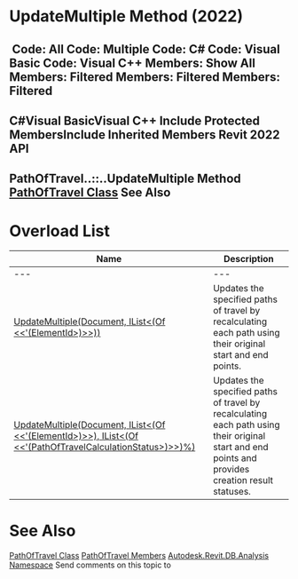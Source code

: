 # UpdateMultiple Method (2022)

﻿
 Code: All Code: Multiple Code: C# Code: Visual Basic Code: Visual C++  Members: Show All Members: Filtered Members: Filtered Members: Filtered   
---  
C#Visual BasicVisual C++
Include Protected MembersInclude Inherited Members
Revit 2022 API  
---  
PathOfTravel..::..UpdateMultiple Method   
[PathOfTravel Class](99c2bb04-151f-c325-84b2-40dee81447d6.md "PathOfTravel Class") See Also  
---  
# Overload List
| Name | Description |
| --- | --- |
| --- | --- | --- |
| [UpdateMultiple(Document, IList<(Of <<'(ElementId>)>>))](2fba2f22-8d88-8b2c-c75e-8908223ec20c.md "UpdateMultiple Method \(Document, IList\(ElementId\)\)") | Updates the specified paths of travel by recalculating each path using their original start and end points. |
| [UpdateMultiple(Document, IList<(Of <<'(ElementId>)>>), IList<(Of <<'(PathOfTravelCalculationStatus>)>>)%)](680761c8-b660-6f65-f259-8141eb4c2c57.md "UpdateMultiple Method \(Document, IList\(ElementId\), IList\(PathOfTravelCalculationStatus\)\)") | Updates the specified paths of travel by recalculating each path using their original start and end points and provides creation result statuses. |

# See Also
[PathOfTravel Class](99c2bb04-151f-c325-84b2-40dee81447d6.md "PathOfTravel Class")
[PathOfTravel Members](7163bc65-8439-5eed-dcff-af13710b6de2.md "PathOfTravel Members")
[Autodesk.Revit.DB.Analysis Namespace](958e2e12-587d-f188-5d7b-f13d7dbfdf48.md "Autodesk.Revit.DB.Analysis Namespace")
Send comments on this topic to 